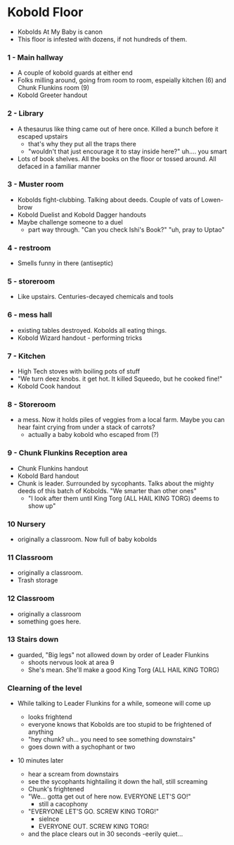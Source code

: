 # Kobold Floor

* Kobolds At My Baby is canon
* This floor is infested with dozens, if not hundreds of them.

### 1 - Main hallway

* A couple of kobold guards at either end
* Folks milling around, going from room to room, espeially kitchen (6) and Chunk
  Flunkins room (9)
* Kobold Greeter handout

### 2 - Library

* A thesaurus like thing came out of here once.  Killed a bunch before it escaped upstairs
  - that's why they put all the traps there
  - "wouldn't that just encourage it to stay inside here?"  uh....  you smart
* Lots of book shelves.  All the books on the floor or tossed around.  All defaced in a familiar
  manner

### 3 - Muster room

* Kobolds fight-clubbing.  Talking about deeds.  Couple of vats of Lowen-brow
* Kobold Duelist and Kobold Dagger handouts
* Maybe challenge someone to a duel
  - part way through. "Can you check Ishi's Book?"  "uh, pray to Uptao"


### 4 - restroom

* Smells funny in there (antiseptic)

### 5 - storeroom

* Like upstairs.  Centuries-decayed chemicals and tools


### 6 - mess hall

* existing tables destroyed. Kobolds all eating things.
* Kobold Wizard handout - performing tricks

### 7 - Kitchen

* High Tech stoves with boiling pots of stuff
* "We turn deez knobs. it get hot. It killed Squeedo, but he cooked fine!"
* Kobold Cook handout

### 8 - Storeroom

* a mess. Now it holds piles of veggies from a local farm.  Maybe you can hear faint
  crying from under a stack of carrots?
  - actually a baby kobold who escaped from (?)

### 9 - Chunk Flunkins Reception area

* Chunk Flunkins handout
* Kobold Bard handout
* Chunk is leader.  Surrounded by sycophants.  Talks about the mighty deeds of
  this batch of Kobolds. "We smarter than other ones"
  - "I look after them until King Torg (ALL HAIL KING TORG) deems to show up"

### 10 Nursery

* originally a classroom.  Now full of baby kobolds

### 11 Classroom

* originally a classroom.
* Trash storage

### 12 Classroom

* originally a classroom
* something goes here.

### 13 Stairs down

* guarded, "Big legs" not allowed down by order of Leader Flunkins
  - shoots nervous look at area 9
  - She's mean.  She'll make a good King Torg (ALL HAIL KING TORG)

### Clearning of the level

* While talking to Leader Flunkins for a while, someone will come up
  - looks frightend
  - everyone knows that Kobolds are too stupid to be frightened of anything
  - "hey chunk?  uh... you need to see something downstairs"
  - goes down with a sychophant or two

* 10 minutes later
  - hear a scream from downstairs
  - see the sycophants hightailing it down the hall, still screaming
  - Chunk's frightened
  - "We... gotta get out of here now.  EVERYONE LET'S GO!"
    - still a cacophony
  - "EVERYONE LET'S GO. SCREW KING TORG!"
    - sielnce
    - EVERYONE OUT. SCREW KING TORG!
  - and the place clears out in 30 seconds
  -eerily quiet...




